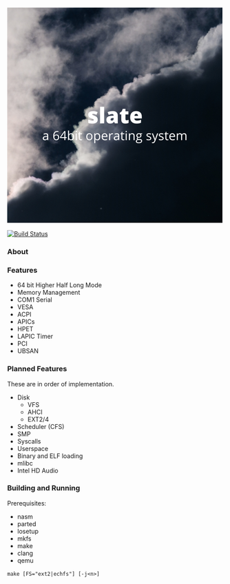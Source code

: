 ![alt text](slate.png "slate")

[![Build Status](https://travis-ci.org/404meemr/slate.svg?branch=master)](https://travis-ci.org/404meemr/slate)

### About

### Features
- 64 bit Higher Half Long Mode
- Memory Management
- COM1 Serial
- VESA
- ACPI
- APICs
- HPET
- LAPIC Timer
- PCI
- UBSAN

### Planned Features
These are in order of implementation.
- Disk
    - VFS
    - AHCI
    - EXT2/4
- Scheduler (CFS)
- SMP
- Syscalls
- Userspace
- Binary and ELF loading
- mlibc
- Intel HD Audio

### Building and Running

Prerequisites:
- nasm
- parted
- losetup
- mkfs
- make
- clang
- qemu

```
make [FS="ext2|echfs"] [-j<n>]
```
